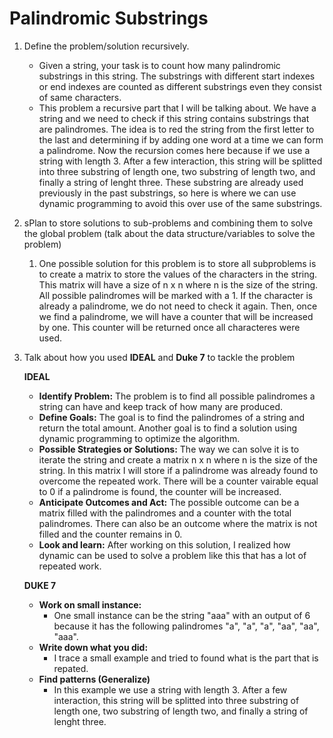 # **Palindromic Substrings**

1. Define the problem/solution recursively.

   - Given a string, your task is to count how many palindromic substrings in this string. The substrings with different start indexes or end indexes are counted as different substrings even they consist of same characters.
   - This problem a recursive part that I will be talking about. We have a string and we need to check if this string contains substrings that are palindromes. The idea is to red the string from the first letter to the last and determining if by adding one word at a time we can form a palindrome. Now the recursion comes here because if we use a string with length 3. After a few interaction, this string will be splitted into three substring of length one, two substring of length two, and finally a string of lenght three. These substring are already used previously in the past substrings, so here is where we can use dynamic programming to avoid this over use of the same substrings.

2. sPlan to store solutions to sub-problems and combining them to solve the global problem (talk about the data structure/variables to solve the problem)

   1. One possible solution for this problem is to store all subproblems is to create a matrix to store the values of the characters in the string. This matrix will have a size of n x n where n is the size of the string. All possible palindromes will be marked with a 1. If the character is already a palindrome, we do not need to check it again. Then, once we find a palindrome, we will have a counter that will be increased by one. This counter will be returned once all characteres were used.

3. Talk about how you used **IDEAL** and **Duke 7** to tackle the problem

   **IDEAL**

   - **Identify Problem:** The problem is to find all possible palindromes a string can have and keep track of how many are produced.
   - **Define Goals:** The goal is to find the palindromes of a string and return the total amount. Another goal is to find a solution using dynamic programming to optimize the algorithm.

   * **Possible Strategies or Solutions:** The way we can solve it is to iterate the string and create a matrix n x n where n is the size of the string. In this matrix I will store if a palindrome was already found to overcome the repeated work. There will be a counter vairable equal to 0 if a palindrome is found, the counter will be increased.
   * **Anticipate Outcomes and Act:** The possible outcome can be a matrix filled with the palindromes and a counter with the total palindromes. There can also be an outcome where the matrix is not filled and the counter remains in 0.
   * **Look and learn:** After working on this solution, I realized how dynamic can be used to solve a problem like this that has a lot of repeated work.

   **DUKE 7**

   - **Work on small instance:**
     - One small instance can be the string "aaa" with an output of 6 because it has the following palindromes "a", "a", "a", "aa", "aa", "aaa".

   * **Write down what you did:**
     - I trace a small example and tried to found what is the part that is repated.
   * **Find patterns (Generalize)**
     - In this example we use a string with length 3. After a few interaction, this string will be splitted into three substring of length one, two substring of length two, and finally a string of lenght three.
